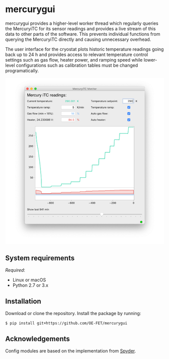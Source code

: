 # mercurygui
mercurygui provides a higher-level worker thread which regularly queries the MercuryiTC for its sensor readings and provides a live stream of this data to other parts of the software. This prevents individual functions from querying the MercuryiTC directly and causing unnecessary overhead.

The user interface for the cryostat plots historic temperature readings going back up to 24 h and provides access to relevant temperature control settings such as gas flow, heater power, and ramping speed while lower-level configurations such as calibration tables must be changed programatically.


![Screenshot of the user interface](/screenshots/MercuryGUI.png)

## System requirements
*Required*:

- Linux or macOS
- Python 2.7 or 3.x

## Installation
Download or clone the repository. Install the package by running:
```console
$ pip install git+https://github.com/OE-FET/mercurygui
```

## Acknowledgements
Config modules are based on the implementation from [Spyder](https://github.com/spyder-ide).
